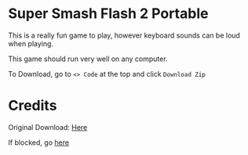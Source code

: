 # Super Smash Flash 2 Portable

This is a really fun game to play, however keyboard sounds can be loud when playing.

This game should run very well on any computer.

To Download, go to ```<> Code``` at the top and click ```Download Zip```

# Credits
Original Download: [Here](https://www.supersmashflash.com/play/ssf2/downloads/)

If blocked, go [here](https://docs.google.com/file/d/0B7iLszhBEuNaQUFiMWVmb2hSdEU/edit?resourcekey=0-jmbrRtahslBlTYw6Iebnuw)
